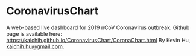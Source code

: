 # CoronavirusChart

A web-based live dashboard for 2019 nCoV Coronavirus outbreak. 
Github page is available here: https://kaichih.github.io/CoronavirusChart/CoronaChart.html
By Kevin Hu, kaichih.hu@gmail.com. 
